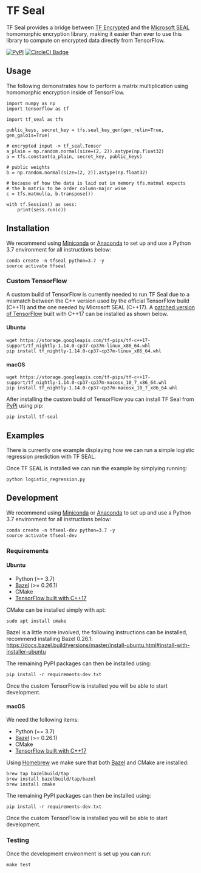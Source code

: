 # TF Seal

TF Seal provides a bridge between [TF Encrypted](https://github.com/tf-encrypted/tf-encrypted) and the [Microsoft SEAL](https://github.com/microsoft/SEAL) homomorphic encryption library, making it easier than ever to use this library to compute on encrypted data directly from TensorFlow.

[![PyPI](https://img.shields.io/pypi/v/tf-seal.svg)](https://pypi.org/project/tf-seal/) [![CircleCI Badge](https://circleci.com/gh/tf-encrypted/tf-seal/tree/master.svg?style=svg)](https://circleci.com/gh/tf-encrypted/tf-seal/tree/master)

## Usage

The following demonstrates how to perform a matrix multiplication using homomorphic encryption inside of TensorFlow.

```
import numpy as np
import tensorflow as tf

import tf_seal as tfs

public_keys, secret_key = tfs.seal_key_gen(gen_relin=True, gen_galois=True)

# encrypted input -> tf_seal.Tensor
a_plain = np.random.normal(size=(2, 2)).astype(np.float32)
a = tfs.constant(a_plain, secret_key, public_keys)

# public weights
b = np.random.normal(size=(2, 2)).astype(np.float32)

# because of how the data is laid out in memory tfs.matmul expects
# the b matrix to be order column-major wise
c = tfs.matmul(a, b.transpose())

with tf.Session() as sess:
    print(sess.run(c))
```

## Installation

We recommend using [Miniconda](https://docs.conda.io/en/latest/miniconda.html) or [Anaconda](https://www.anaconda.com/distribution/) to set up and use a Python 3.7 environment for all instructions below:

```
conda create -n tfseal python=3.7 -y
source activate tfseal
```

### Custom TensorFlow

A custom build of TensorFlow is currently needed to run TF Seal due to a mismatch between the C++ version used by the official TensorFlow build (C++11) and the one needed by Microsoft SEAL (C++17). A [patched version of TensorFlow](https://github.com/dropoutlabs/tensorflow) built with C++17 can be installed as shown below.

#### Ubuntu

```
wget https://storage.googleapis.com/tf-pips/tf-c++17-support/tf_nightly-1.14.0-cp37-cp37m-linux_x86_64.whl
pip install tf_nightly-1.14.0-cp37-cp37m-linux_x86_64.whl
```

#### macOS

```
wget https://storage.googleapis.com/tf-pips/tf-c++17-support/tf_nightly-1.14.0-cp37-cp37m-macosx_10_7_x86_64.whl
pip install tf_nightly-1.14.0-cp37-cp37m-macosx_10_7_x86_64.whl
```

After installing the custom build of TensorFlow you can install TF Seal from [PyPi]() using pip:

```
pip install tf-seal
```

## Examples

There is currently one example displaying how we can run a simple logistic regression prediction with TF SEAL.

Once TF SEAL is installed we can run the example by simplying running:

```
python logistic_regression.py
```

## Development

We recommend using [Miniconda](https://docs.conda.io/en/latest/miniconda.html) or [Anaconda](https://www.anaconda.com/distribution/) to set up and use a Python 3.7 environment for all instructions below:

```
conda create -n tfseal-dev python=3.7 -y
source activate tfseal-dev
```

### Requirements

#### Ubuntu

- Python (== 3.7)
- [Bazel](https://www.bazel.build/) (>= 0.26.1)
- CMake
- [TensorFlow built with C++17](#custom-tensorflow)

CMake can be installed simply with apt:

```
sudo apt install cmake
```

Bazel is a little more involved, the following instructions can be installed, recommend installing Bazel 0.26.1: https://docs.bazel.build/versions/master/install-ubuntu.html#install-with-installer-ubuntu

The remaining PyPI packages can then be installed using:

```
pip install -r requirements-dev.txt
```

Once the custom TensorFlow is installed you will be able to start development.

#### macOS

We need the following items:

- Python (== 3.7)
- [Bazel](https://www.bazel.build/) (>= 0.26.1)
- CMake
- [TensorFlow built with C++17](#custom-tensorflow)

Using [Homebrew](https://brew.sh/) we make sure that both [Bazel](https://docs.bazel.build/versions/master/install-os-x.html#install-with-installer-mac-os-x) and CMake are installed:

```
brew tap bazelbuild/tap
brew install bazelbuild/tap/bazel
brew install cmake
```

The remaining PyPI packages can then be installed using:

```
pip install -r requirements-dev.txt
```

Once the custom TensorFlow is installed you will be able to start development.

### Testing

Once the development environment is set up you can run:

```
make test
```

